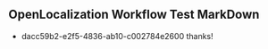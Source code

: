 ## OpenLocalization Workflow Test MarkDown
* dacc59b2-e2f5-4836-ab10-c002784e2600 thanks!

<!--HONumber=Jul16_HO2-->


